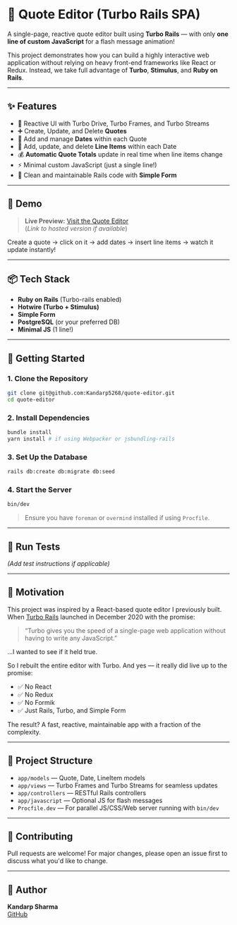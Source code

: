 # 📝 Quote Editor (Turbo Rails SPA)

A single-page, reactive quote editor built using **Turbo Rails** — with only **one line of custom JavaScript** for a flash message animation!

This project demonstrates how you can build a highly interactive web application without relying on heavy front-end frameworks like React or Redux. Instead, we take full advantage of **Turbo**, **Stimulus**, and **Ruby on Rails**.

---

## ✨ Features

- 🔁 Reactive UI with Turbo Drive, Turbo Frames, and Turbo Streams
- ➕ Create, Update, and Delete **Quotes**
- 📅 Add and manage **Dates** within each Quote
- 🧾 Add, update, and delete **Line Items** within each Date
- 💰 **Automatic Quote Totals** update in real time when line items change
- ⚡ Minimal custom JavaScript (just a single line!)
- 🧹 Clean and maintainable Rails code with **Simple Form**

---

## 📸 Demo

> **Live Preview:** [Visit the Quote Editor](#)  
(*Link to hosted version if available*)

Create a quote → click on it → add dates → insert line items → watch it update instantly!

---

## 📦 Tech Stack

- **Ruby on Rails** (Turbo-rails enabled)
- **Hotwire (Turbo + Stimulus)**
- **Simple Form**
- **PostgreSQL** (or your preferred DB)
- **Minimal JS** (1 line!)

---

## 🚀 Getting Started

### 1. Clone the Repository

```bash
git clone git@github.com:Kandarp5268/quote-editor.git
cd quote-editor
```

### 2. Install Dependencies

```bash
bundle install
yarn install # if using Webpacker or jsbundling-rails
```

### 3. Set Up the Database

```bash
rails db:create db:migrate db:seed
```

### 4. Start the Server

```bash
bin/dev
```

> Ensure you have `foreman` or `overmind` installed if using `Procfile`.

---

## 🧪 Run Tests

*(Add test instructions if applicable)*

---

## 🧠 Motivation

This project was inspired by a React-based quote editor I previously built. When [Turbo Rails](https://turbo.hotwired.dev/) launched in December 2020 with the promise:

> “Turbo gives you the speed of a single-page web application without having to write any JavaScript.”

…I wanted to see if it held true.

So I rebuilt the entire editor with Turbo. And yes — it really did live up to the promise:

- ✅ No React  
- ✅ No Redux  
- ✅ No Formik  
- ✅ Just Rails, Turbo, and Simple Form

The result? A fast, reactive, maintainable app with a fraction of the complexity.

---

## 📂 Project Structure

- `app/models` — Quote, Date, LineItem models
- `app/views` — Turbo Frames and Turbo Streams for seamless updates
- `app/controllers` — RESTful Rails controllers
- `app/javascript` — Optional JS for flash messages
- `Procfile.dev` — For parallel JS/CSS/Web server running with `bin/dev`

---

## 🙌 Contributing

Pull requests are welcome! For major changes, please open an issue first to discuss what you'd like to change.

---

## 👤 Author

**Kandarp Sharma**  
[GitHub](https://github.com/Kandarp-sharma)
